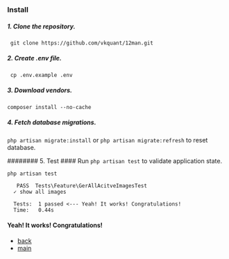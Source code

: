 ### Install ###

##### 1. Clone the repository. ###
` git clone https://github.com/vkquant/12man.git`

##### 2. Create .env file.  ###
` cp .env.example .env`

##### 3. Download vendors.  ###
`composer install --no-cache`

##### 4. Fetch database migrations.  ###
`php artisan migrate:install` or `php artisan migrate:refresh` to reset database.

######## 5. Test  ####
Run `php artisan test` to validate application state.
```
php artisan test

   PASS  Tests\Feature\GerAllAcitveImagesTest
  ✓ show all images

  Tests:  1 passed <--- Yeah! It works! Congratulations!
  Time:   0.44s

```

#### Yeah! It works! Congratulations! ####


- [back](https://github.com/vkquant/12man/docs)
- [main](https://github.com/vkquant/12man)
